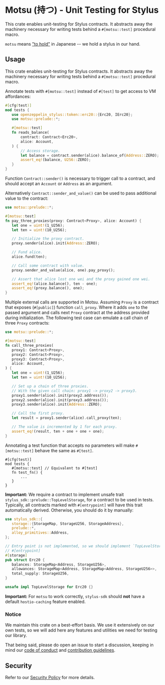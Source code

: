 # Motsu (持つ) - Unit Testing for Stylus

This crate enables unit-testing for Stylus contracts. It abstracts away the
machinery necessary for writing tests behind a `#[motsu::test]` procedural
macro.

`motsu` means ["to hold"](https://jisho.org/word/%E6%8C%81%E3%81%A4) in
Japanese -- we hold a stylus in our hand.

## Usage

This crate enables unit-testing for Stylus contracts. It abstracts away the
machinery necessary for writing tests behind a `#[motsu::test]` procedural macro.

Annotate tests with `#[motsu::test]` instead of `#[test]`
to get access to VM affordances:

 ```rust
 #[cfg(test)]
mod tests {
    use openzeppelin_stylus::token::erc20::{Erc20, IErc20};
    use motsu::prelude::*;

    #[motsu::test]
    fn reads_balance(
        contract: Contract<Erc20>,
        alice: Account,
    ) {
        // Access storage.
        let balance = contract.sender(alice).balance_of(Address::ZERO);
        assert_eq!(balance, U256::ZERO);
    }
}
 ```

Function `Contract::sender()` is necessary to trigger call
to a contract, and should accept an `Account` or `Address` as an argument.

Alternatively `Contract::sender_and_value()` can be used to
pass additional value to the contract:

 ```rust
use motsu::prelude::*;

#[motsu::test]
fn pay_three_proxies(proxy: Contract<Proxy>, alice: Account) {
    let one = uint!(1_U256);
    let ten = uint!(10_U256);

    // Initialize the proxy contract.
    proxy.sender(alice).init(Address::ZERO);

    // Fund alice.
    alice.fund(ten);

    // Call some contract with value.
    proxy.sender_and_value(alice, one).pay_proxy();

    // Assert that alice lost one wei and the proxy gained one wei.
    assert_eq!(alice.balance(), ten - one);
    assert_eq!(proxy.balance(), one);
}
 ```

Multiple external calls are supported in Motsu. Assuming `Proxy` is a
contract that exposes (`#[public]`) function `call_proxy`. Where it adds `one`
to the passed argument and calls next `Proxy` contract at the address
provided during initialization. The following test case can emulate a call
chain of three `Proxy` contracts:

 ```rust
use motsu::prelude::*;

#[motsu::test]
fn call_three_proxies(
    proxy1: Contract<Proxy>,
    proxy2: Contract<Proxy>,
    proxy3: Contract<Proxy>,
    alice: Account,
) {
    let one = uint!(1_U256);
    let ten = uint!(10_U256);

    // Set up a chain of three proxies.
    // With the given call chain: proxy1 -> proxy2 -> proxy3.
    proxy1.sender(alice).init(proxy2.address());
    proxy2.sender(alice).init(proxy3.address());
    proxy3.sender(alice).init(Address::ZERO);

    // Call the first proxy.
    let result = proxy1.sender(alice).call_proxy(ten);

    // The value is incremented by 1 for each proxy.
    assert_eq!(result, ten + one + one + one);
}
 ```

Annotating a test function that accepts no parameters will make
`#[motsu::test]` behave the same as `#[test]`.

 ```rust,ignore
 #[cfg(test)]
mod tests {
    #[motsu::test] // Equivalent to #[test]
    fn test_fn() {
        ...
    }
}
 ```

**Important:** We require a contract to implement unsafe trait
`stylus_sdk::prelude::TopLevelStorage`, for a contract to be used in tests.
Typically, all contracts marked with `#[entrypoint]` will have this trait
automatically derived.
Otherwise, you should do it by manually:

 ```rust
 use stylus_sdk::{
    storage::{StorageMap, StorageU256, StorageAddress},
    prelude::*,
    alloy_primitives::Address,
};

// Entry point is not implemented, so we should implement `TopLevelStorage` ourselves.
// #[entrypoint]
#[storage]
pub struct Erc20 {
    balances: StorageMap<Address, StorageU256>,
    allowances: StorageMap<Address, StorageMap<Address, StorageU256>>,
    total_supply: StorageU256,
}

unsafe impl TopLevelStorage for Erc20 {}
 ```

**Important:** For `motsu` to work correctly, `stylus-sdk` should **not** have 
a default `hostio-caching` feature enabled.

### Notice

We maintain this crate on a best-effort basis. We use it extensively on our own
tests, so we will add here any features and utilities we need for testing our library.

That being said, please do open an issue to start a discussion, keeping in mind
our [code of conduct] and [contribution guidelines].

[code of conduct]: ../../CODE_OF_CONDUCT.md

[contribution guidelines]: ../../CONTRIBUTING.md

## Security

Refer to our [Security Policy](../../SECURITY.md) for more details.
